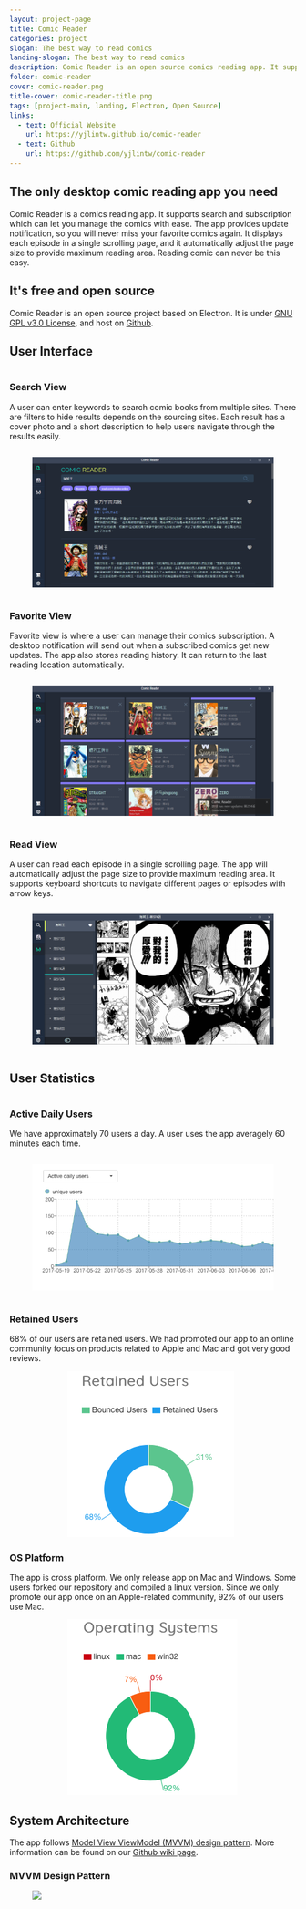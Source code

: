 ```yaml
---
layout: project-page
title: Comic Reader
categories: project
slogan: The best way to read comics
landing-slogan: The best way to read comics
description: Comic Reader is an open source comics reading app. It supports search and subscription which can let you manage the comics with ease. The app provides update notification, so you will never miss your favorite comics again. It displays each episode in a single scrolling page, and it automatically adjust the page size to provide maximum reading area. Reading comic can never be this easy.
folder: comic-reader
cover: comic-reader.png
title-cover: comic-reader-title.png
tags: [project-main, landing, Electron, Open Source]
links:
  - text: Official Website
    url: https://yjlintw.github.io/comic-reader
  - text: Github
    url: https://github.com/yjlintw/comic-reader
---
```

<h2>The only desktop comic reading app you need</h2>
Comic Reader is a comics reading app. It supports search and subscription which can let you manage the comics with ease. The app provides update notification, so you will never miss your favorite comics again. It displays each episode in a single scrolling page, and it automatically adjust the page size to provide maximum reading area. Reading comic can never be this easy.

<h2>It's free and open source</h2>
Comic Reader is an open source project based on Electron. It is under <a href="https://github.com/yjlintw/comic-reader/blob/master/LICENSE" target="_blank">GNU GPL v3.0 License</a>, and host on <a href="https://github.com/yjlintw/comic-reader">Github</a>.

<h2>User Interface</h2>
<!--<div class="box">-->
<section class="columns box">
  <div class="column">
    <div>
      <h3>Search View</h3>
      <p>A user can enter keywords to search comic books from multiple sites. There are filters to hide results depends on the sourcing sites. Each result has a cover photo and a short description to help users navigate through the results easily.</p>
    </div>
  </div>
  <div class="column">
    <figure class="image">
      <img src="/assets/images/projects/comic-reader/ex01.png">
    </figure>
  </div>
</section>

<section class="columns box">
  <div class="column">
    <div>
      <h3>Favorite View</h3>
      <p>Favorite view is where a user can manage their comics subscription. A desktop notification will send out when a subscribed comics get new updates. The app also stores reading history. It can return to the last reading location automatically.</p>
    </div>
  </div>
  <div class="column">
    <figure class="image">
      <img src="/assets/images/projects/comic-reader/ex02.png">
    </figure>
  </div>
</section>

<section class="columns box">
  <div class="column">
    <div>
      <h3>Read View</h3>
      <p>A user can read each episode in a single scrolling page. The app will automatically adjust the page size to provide maximum reading area. It supports keyboard shortcuts to navigate different pages or episodes with arrow keys.</p>
    </div>
  </div>
  <div class="column">
    <figure class="image">
      <img src="/assets/images/projects/comic-reader/ex03.png">
    </figure>
  </div>
</section>

<h2>User Statistics</h2>
<section class="columns box">
  <div class="column">
    <div>
      <h3>Active Daily Users</h3>
      <p>We have approximately 70 users a day. A user uses the app averagely 60 minutes each time.</p>
    </div>
  </div>
  <div class="column">
    <figure class="image">
      <img src="/assets/images/projects/comic-reader/dailyusers.png">
    </figure>
  </div>
</section>
<section class="columns box">
  <div class="column">
    <div>
      <h3>Retained Users</h3>
      <p>68% of our users are retained users. We had promoted our app to an online community focus on products related to Apple and Mac and got very good reviews.</p>
    </div>
  </div>
  <div class="column">
    <figure class="image" style="max-width:300px; margin: 0 auto;">
      <img src="/assets/images/projects/comic-reader/retained_users.png">
    </figure>
  </div>
</section>
<section class="columns box">
  <div class="column">
    <div>
      <h3>OS Platform</h3>
      <p>The app is cross platform. We only release app on Mac and Windows. Some users forked our repository and compiled a linux version. Since we only promote our app once on an Apple-related community, 92% of our users use Mac.</p>
    </div>
  </div>
  <div class="column">
    <figure class="image" style="max-width:300px; margin: 0 auto;">
      <img src="/assets/images/projects/comic-reader/os.png">
    </figure>
  </div>
</section>

<h2>System Architecture</h2>
The app follows <a href="https://www.objc.io/issues/13-architecture/mvvm/">Model View ViewModel (MVVM) design pattern</a>. More information can be found on our <a href="https://github.com/yjlintw/comic-reader/wiki/App-Architecture">Github wiki page</a>.
<section class="box">
<h3>MVVM Design Pattern</h3>
<figure class="image">
  <img src="https://camo.githubusercontent.com/6e48eaf7e59b8eed3a9436563e9d6b638bea20bb/687474703a2f2f692e696d6775722e636f6d2f556a6d396d36582e706e67">
</figure>
</section>
<!--</div>-->
